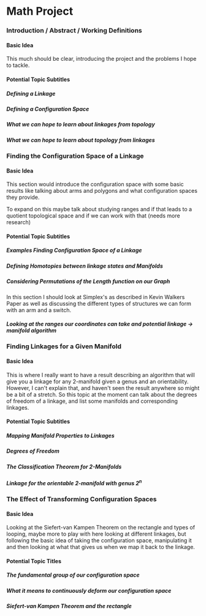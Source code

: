 # Math Project

### Introduction / Abstract / Working Definitions

#### Basic Idea

This much should be clear, introducing the project and the problems I hope to tackle.

#### Potential Topic Subtitles

##### Defining a Linkage

##### Defining a Configuration Space

##### What we can hope to learn about linkages from topology

##### What we can hope to learn about topology from linkages

### Finding the Configuration Space of a Linkage

#### Basic Idea

This section would introduce the configuration space with some basic results like talking about arms and polygons and what configuration spaces they provide.



To expand on this maybe talk about studying ranges and if that leads to a quotient topological space and if we can work with that (needs more research)

#### Potential Topic Subtitles

##### Examples Finding Configuration Space of a Linkage

##### Defining Homotopies between linkage states and Manifolds

##### Considering Permutations of the Length function on our Graph

In this section I should look at Simplex's as described in Kevin Walkers Paper as well as discussing the different types of structures we can form with an arm and a switch.

##### Looking at the ranges our coordinates can take and potential linkage -> manifold algorithm

### Finding Linkages for a Given Manifold

#### Basic Idea

This is where I really want to have a result describing an algorithm that will give you a linkage for any 2-manifold given a genus and an orientability. However, I can't explain that, and haven't seen the result anywhere so might be a bit of a stretch. So this topic at the moment can talk about the degrees of freedom of a linkage, and list some manifolds and corresponding linkages.

#### Potential Topic Subtitles

##### Mapping Manifold Properties to Linkages

##### Degrees of Freedom

##### The Classification Theorem for 2-Manifolds

##### Linkage for the orientable 2-manifold with genus $2^n$

### The Effect of Transforming Configuration Spaces

#### Basic Idea

Looking at the Siefert-van Kampen Theorem on the rectangle and types of looping, maybe more to play with here looking at different linkages, but following the basic idea of taking the configuration space, manipulating it and then looking at what that gives us when we map it back to the linkage.

#### Potential Topic Titles

##### The fundamental group of our configuration space

##### What it means to continuously deform our configuration space

##### Siefert-van Kampen Theorem and the rectangle

